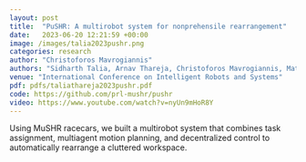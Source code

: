 ```yaml
---
layout: post
title:  "PuSHR: A multirobot system for nonprehensile rearrangement"
date:   2023-06-20 12:21:59 +00:00
image: /images/talia2023pushr.png
categories: research
author: "Christoforos Mavrogiannis"
authors: "Sidharth Talia, Arnav Thareja, Christoforos Mavrogiannis, Matt Schmittle, Siddhartha Srinivasa"
venue: "International Conference on Intelligent Robots and Systems"
pdf: pdfs/taliathareja2023pushr.pdf
code: https://github.com/prl-mushr/pushr
video: https://www.youtube.com/watch?v=nyUn9mHoR8Y
---
```

Using MuSHR racecars, we built a multirobot system that combines task assignment, multiagent motion planning, and decentralized control to automatically rearrange a cluttered workspace.